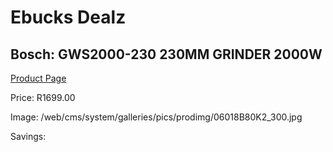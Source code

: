
# Ebucks Dealz
## Bosch: GWS2000-230 230MM GRINDER 2000W
[Product Page](https://www.ebucks.com/web/shop/productSelected.do?prodId=349609444&catId=336131693)

Price: R1699.00

Image: /web/cms/system/galleries/pics/prodimg/06018B80K2_300.jpg

Savings: 


	